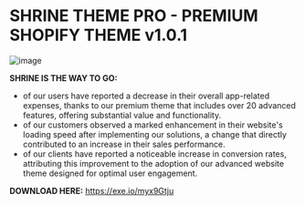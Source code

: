 # SHRINE THEME PRO - PREMIUM SHOPIFY THEME v1.0.1
![image](https://github.com/devdealshub/SHRINE-THEME-PRO-PREMIUM-SHOPIFY-THEME-v1.0.1/assets/172944039/5f4bee25-6190-4639-b528-0dd96baae1d0)


**SHRINE IS THE WAY TO GO:**
- of our users have reported a decrease in their overall app-related expenses, thanks to our premium theme that includes over 20 advanced features, offering substantial value and functionality.
- of our customers observed a marked enhancement in their website's loading speed after implementing our solutions, a change that directly contributed to an increase in their sales performance.
- of our clients have reported a noticeable increase in conversion rates, attributing this improvement to the adoption of our advanced website theme designed for optimal user engagement.

 **DOWNLOAD HERE:** https://exe.io/myx9Gtju
